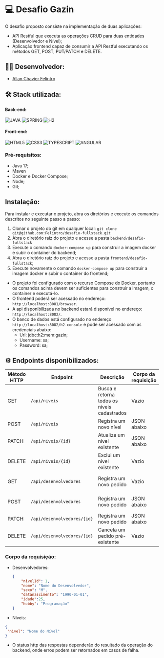 # 💻 Desafio Gazin
O desafio proposto consiste na implementação de duas aplicações:

* API Restful que executa as operações CRUD para duas entidades (Desenvolvedor e Nível);
* Aplicação frontend capaz de consumir a API Restful executando os métodos GET, POST, PUT/PATCH e DELETE. 

## 👨‍💻 Desenvolvedor:
- [Allan Chavier Felintro](https://www.linkedin.com/in/allanfelintro/)

## 🛠️ Stack utilizada:

#### Back-end:
<div>
  <img alt="JAVA" src="https://img.shields.io/badge/Java-100000?style=for-the-badge&logo=openjdk&logoColor=white">
  <img alt="SPRING" src="https://img.shields.io/badge/Spring-100000?style=for-the-badge&logo=spring">
  <img alt="H2" src="https://img.shields.io/badge/H2 DATABASE-100000?style=for-the-badge&logo=h2">
</div>

####  Front-end:
<div>
 <img alt="HTML5" src="https://img.shields.io/badge/html5-100000?style=for-the-badge&logo=html5">
 <img alt="CSS3" src="https://img.shields.io/badge/css3-100000?style=for-the-badge&logo=css3&logoColor=blue">
 <img alt="TYPESCRIPT" src="https://img.shields.io/badge/TYPESCRIPT-100000?style=for-the-badge&logo=TYPESCRIPT&logoColor=blue">
 <img alt="ANGULAR" src="https://img.shields.io/badge/ANGULAR-100000?style=for-the-badge&logo=angular&logoColor=red">
</div>

### Pré-requisitos:

* Java 17;
* Maven
* Docker e Docker Compose;
* Node;
* Git;

## Instalação:

Para instalar e executar o projeto, abra os diretórios e execute os comandos descritos no seguinte passo a passo:

1. Clonar o projeto do git em qualquer local: `git clone git@github.com:Felintro/desafio-fullstack.git`
2. Abra o diretório raiz do projeto e acesse a pasta `backend/desafio-fullstack`
3. Execute o comando `docker-compose up` para construir a imagem docker e subir o container do backend;
4. Abra o diretório raiz do projeto e acesse a pasta `frontend/desafio-fullstack`;
5. Execute novamente o comando `docker-compose up` para construir a imagem docker e subir o container do frontend;

- O projeto foi configurado com o recurso Compose do Docker, portanto os comandos acima devem ser suficientes para construir a imagem, o container e executá-lo.
- O frontend poderá ser acessado no endereço: `http://localhost:8081/browser`.
- A api disponibilizada no backend estará disponível no endereço: `http://localhost:8082/`.
- O banco de dados está configurado no endereço `http://localhost:8082/h2-console` e pode ser acessado com as credenciais abaixo:
  - Url: jdbc:h2:mem:gazin;
  - Username: sa;
  - Password: sa;

## ⚙️ Endpoints disponibilizados:

| Método HTTP | Endpoint                    | Descrição                                   | Corpo da requisição | Corpo da resposta                 |
|-------------|-----------------------------|---------------------------------------------|---------------------|-----------------------------------|
| GET         | `/api/niveis`               | Busca e retorna todos os níveis cadastrados | Vazio               | Todos níveis cadastrados          |
| POST        | `/api/niveis`               | Registra um novo nível                      | JSON abaixo         | Nível recém-cadastrado            |
| PATCH       | `/api/niveis/{id}`          | Atualiza um nível existente                 | JSON abaixo         | Nível atualizado                  |
| DELETE      | `/api/niveis/{id}`          | Exclui um nível existente                   | Vazio               | Vazio                             |
| GET         | `/api/desenvolvedores`      | Registra um novo pedido                     | Vazio               | Todos desenvolvedores cadastrados |
| POST        | `/api/desenvolvedores`      | Registra um novo pedido                     | JSON abaixo         | Desenvolvedor recém-cadastrado    |
| PATCH       | `/api/desenvolvedores/{id}` | Registra um novo pedido                     | JSON abaixo         | Desenvolvedor atualizado          |
| DELETE      | `/api/desenvolvedores/{id}` | Cancela um pedido pré-existente             | Vazio               | Vazio                             |

### Corpo da requisição:

* Desenvolvedores:

  ```json
  {
      "nivelId": 1,
      "nome": "Nome do Desenvolvedor",
      "sexo": "M",
      "datanascimento": "1990-01-01",
	  "idade":25,
      "hobby": "Programação"
  }
   ```
  
* Níveis:
 ```json 
{ 
  "nivel": "Nome do Nível"
}
 ```

* O status http das respostas dependerão do resultado da operação do backend, onde erros podem ser retornados em casos de falha.


